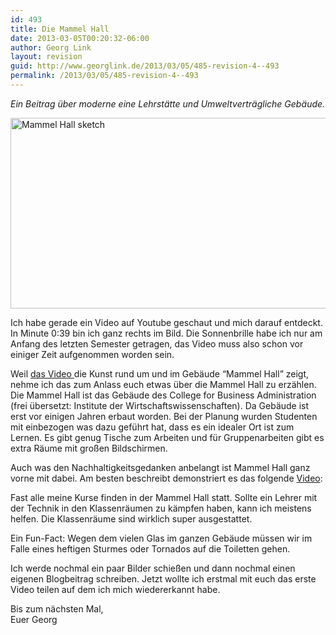 ```yaml
---
id: 493
title: Die Mammel Hall
date: 2013-03-05T00:20:32-06:00
author: Georg Link
layout: revision
guid: http://www.georglink.de/2013/03/05/485-revision-4--493
permalink: /2013/03/05/485-revision-4--493
---
```

_Ein Beitrag über moderne eine Lehrstätte und Umweltverträgliche Gebäude._

<img loading="lazy" src="http://www.georglink.de/media/2013/03/Mammel-Hall-sketch.jpg" alt="Mammel Hall sketch" width="600" height="305" class="aligncenter size-full wp-image-488" /> 

Ich habe gerade ein Video auf Youtube geschaut und mich darauf entdeckt. In Minute 0:39 bin ich ganz rechts im Bild. Die Sonnenbrille habe ich nur am Anfang des letzten Semester getragen, das Video muss also schon vor einiger Zeit aufgenommen worden sein.



Weil <a href="http://www.youtube.com/watch?v=1rD5pmhF7BI" title="Zum Youtube Video" target="_blank">das Video </a>die Kunst rund um und im Gebäude &#8220;Mammel Hall&#8221; zeigt, nehme ich das zum Anlass euch etwas über die Mammel Hall zu erzählen. Die Mammel Hall ist das Gebäude des College for Business Administration (frei übersetzt: Institute der Wirtschaftswissenschaften). Da Gebäude ist erst vor einigen Jahren erbaut worden. Bei der Planung wurden Studenten mit einbezogen was dazu geführt hat, dass es ein idealer Ort ist zum Lernen. Es gibt genug Tische zum Arbeiten und für Gruppenarbeiten gibt es extra Räume mit großen Bildschirmen.

Auch was den Nachhaltigkeitsgedanken anbelangt ist Mammel Hall ganz vorne mit dabei. Am besten beschreibt demonstriert es das folgende <a href="http://www.youtube.com/watch?v=f9bhqC4_QTg" title="Zum Youtube Video" target="_blank">Video</a>:



Fast alle meine Kurse finden in der Mammel Hall statt. Sollte ein Lehrer mit der Technik in den Klassenräumen zu kämpfen haben, kann ich meistens helfen. Die Klassenräume sind wirklich super ausgestattet.

Ein Fun-Fact: Wegen dem vielen Glas im ganzen Gebäude müssen wir im Falle eines heftigen Sturmes oder Tornados auf die Toiletten gehen.

Ich werde nochmal ein paar Bilder schießen und dann nochmal einen eigenen Blogbeitrag schreiben. Jetzt wollte ich erstmal mit euch das erste Video teilen auf dem ich mich wiedererkannt habe.

Bis zum nächsten Mal,  
Euer Georg